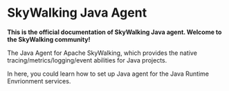 # SkyWalking Java Agent

**This is the official documentation of SkyWalking Java agent. Welcome to the SkyWalking community!**

The Java Agent for Apache SkyWalking, which provides the native tracing/metrics/logging/event abilities for Java projects.

In here, you could learn how to set up Java agent for the Java Runtime Envrionment services.
